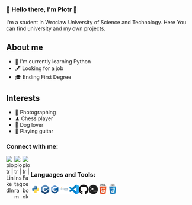 ### 👋 Hello there, I'm Piotr 👋

I'm a student in Wroclaw University of Science and Technology. Here You can find university and my own projects.

## About me
- 🐍 I'm currently learning Python
- 🖋 Looking for a job
- 🎓 Ending First Degree

## Interests
- 📸 Photographing
- ♟ Chess player
- 🐶 Dog lover
- 🎸 Playing guitar

### Connect with me:

[<img align="left" alt="piotr  | LinkedIn" width="22px" src="https://cdn.jsdelivr.net/npm/simple-icons@v3/icons/linkedin.svg" />][linkedin]
[<img align="left" alt="piotr  | Instagram" width="22px" src="https://cdn.jsdelivr.net/npm/simple-icons@v3/icons/instagram.svg" />][instagram]
[<img align="left" alt="piotr  | Facebook" width="22px" src="https://cdn.jsdelivr.net/npm/simple-icons@v3/icons/facebook.svg" />][facebook]

<br />

### Languages and Tools:

<img align="left" alt="Python" width="26px" src="https://raw.githubusercontent.com/github/explore/80688e429a7d4ef2fca1e82350fe8e3517d3494d/topics/python/python.png" />
<img align="left" alt="C++" width="26px" src="https://raw.githubusercontent.com/github/explore/80688e429a7d4ef2fca1e82350fe8e3517d3494d/topics/cpp/cpp.png" />
<img align="left" alt="C" width="26px" src="https://raw.githubusercontent.com/github/explore/80688e429a7d4ef2fca1e82350fe8e3517d3494d/topics/c/c.png" />
<img align="left" alt="java" width="26px" src="https://raw.githubusercontent.com/github/explore/80688e429a7d4ef2fca1e82350fe8e3517d3494d/topics/java/java.png" /> 


<img align="left" alt="Visual Studio Code" width="26px" src="https://raw.githubusercontent.com/github/explore/80688e429a7d4ef2fca1e82350fe8e3517d3494d/topics/visual-studio-code/visual-studio-code.png" />
<img align="left" alt="GitHub" width="26px" src="https://raw.githubusercontent.com/github/explore/78df643247d429f6cc873026c0622819ad797942/topics/github/github.png" />
<img align="left" alt="Terminal" width="26px" src="https://raw.githubusercontent.com/github/explore/80688e429a7d4ef2fca1e82350fe8e3517d3494d/topics/terminal/terminal.png" />


<img align="left" alt="HTML5" width="26px" src="https://raw.githubusercontent.com/github/explore/80688e429a7d4ef2fca1e82350fe8e3517d3494d/topics/html/html.png" />
<img align="left" alt="CSS3" width="26px" src="https://raw.githubusercontent.com/github/explore/80688e429a7d4ef2fca1e82350fe8e3517d3494d/topics/css/css.png" />

<br />
<br />


[instagram]: https://instagram.com/piterpparke/
[linkedin]: https://linkedin.com/in/pniedz
[facebook]: https://www.facebook.com/piotr.niedziolka1/
